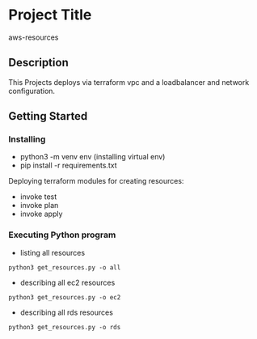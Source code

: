 # Project Title

aws-resources

## Description

This Projects deploys via terraform vpc and a loadbalancer and network configuration.

## Getting Started

### Installing

* python3 -m venv env (installing virtual env)
* pip install -r requirements.txt

Deploying terraform modules for creating resources:
* invoke test
* invoke plan
* invoke apply

### Executing Python program

* listing all resources
```
python3 get_resources.py -o all
```

* describing all ec2 resources
```
python3 get_resources.py -o ec2
```

* describing all rds resources
```
python3 get_resources.py -o rds
```
